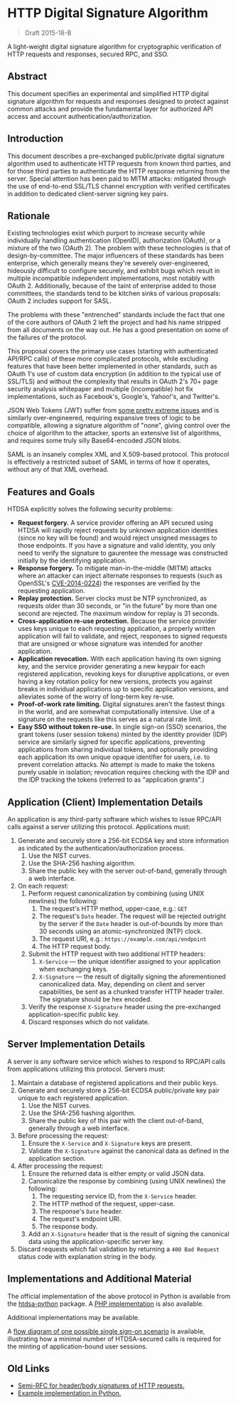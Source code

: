 # HTTP Digital Signature Algorithm

> Draft 2015-18-B

A light-weight digital signature algorithm for cryptographic verification of HTTP requests and responses, secured RPC, and SSO.


## Abstract

This document specifies an experimental and simplified HTTP digital signature algorithm for requests and responses designed to protect against common attacks and provide the fundamental layer for authorized API access and account authentication/authorization.


## Introduction

This document describes a pre-exchanged public/private digital signature algorithm used to authenticate HTTP requests from known third parties, and for those third parties to authenticate the HTTP response returning from the server.  Special attention has been paid to MITM attacks: mitigated through the use of end-to-end SSL/TLS channel encryption with verified certificates in addition to dedicated client-server signing key pairs.


## Rationale

Existing technologies exist which purport to increase security while individually handling authentication (OpenID), authorization (OAuth), or a mixture of the two (OAuth 2).  The problem with these technologies is that of design-by-committee.  The major influencers of these standards has been enterprise, which generally means they're severely over-engineered, hideously difficult to configure securely, and exhibit bugs which result in multiple incompatible independent implementations, most notably with OAuth 2.  Additionally, because of the taint of enterprise added to those committees, the standards tend to be kitchen sinks of various proposals: OAuth 2 includes support for SASL.

The problems with these "entrenched" standards include the fact that one of the core authors of OAuth 2 left the project and had his name stripped from all documents on the way out.  He has a good presentation on some of the failures of the protocol.

This proposal covers the primary use cases (starting with authenticated API/RPC calls) of these more complicated protocols, while excluding features that have been better implemented in other standards, such as OAuth 1's use of custom data encryption (in addition to the typical use of SSL/TLS) and without the complexity that results in OAuth 2's 70+ page security analysis whitepaper and multiple (incompatible) hot fix implementations, such as Facebook's, Google's, Yahoo!'s, and Twitter's.

JSON Web Tokens (JWT) suffer from [some pretty extreme issues]([https://auth0.com/blog/2015/03/31/critical-vulnerabilities-in-json-web-token-libraries/](https://web.archive.org/web/20200413113035/https://auth0.com/blog/critical-vulnerabilities-in-json-web-token-libraries/)) and is similarly over-engineered, requiring expansive trees of logic to be compatible, allowing a signature algorithm of "none", giving control over the choice of algorithm to the attacker, sports an extensive list of algorithms, and requires some truly silly Base64-encoded JSON blobs.

SAML is an insanely complex XML and X.509-based protocol.  This protocol is effectively a restricted subset of SAML in terms of how it operates, without any of that XML overhead.

## Features and Goals

HTDSA explicitly solves the following security problems:

* **Request forgery.** A service provider offering an API secured using HTDSA will rapidly reject requests by unknown application identities (since no key will be found) and would reject unsigned messages to those endpoints. If you have a signature and valid identity, you only need to verify the signature to gaurentee the message was constructed initially by the identifying application.
* **Response forgery.** To mitigate man-in-the-middle (MITM) attacks where an attacker can inject alternate responses to requests (such as OpenSSL's [CVE-2014-0224](https://web.nvd.nist.gov/view/vuln/detail?vulnId=CVE-2014-0224)) the responses are verified by the requesting application.
* **Replay protection.** Server clocks must be NTP synchronized, as requests older than 30 seconds, or "in the future" by more than one second are rejected. The maximum window for replay is 31 seconds.
* **Cross-application re-use protection.** Because the service provider uses keys unique to each requesting application, a properly written application will fail to validate, and reject, responses to signed requests that are unsigned or whose signature was intended for another application.
* **Application revocation.** With each application having its own signing key, and the service provider generating a new keypair for each registered application, revoking keys for disruptive applications, or even having a key rotation policy for new versions, protects you against breaks in individual applications up to specific application versions, and alleviates some of the worry of long-term key re-use.
* **Proof-of-work rate limiting.** Digital signatures aren't the fastest things in the world, and are somewhat computationally intensive. Use of a signature on the requests like this serves as a natural rate limit.
* **Easy SSO without token re-use.** In single sign-on (SSO) scenarios, the grant tokens (user session tokens) minted by the identity provider (IDP) service are similarly signed for specific applications, preventing applications from sharing individual tokens, and optionally providing each application its own unique opaque identifier for users, i.e. to prevent correlation attacks. No attempt is made to make the tokens purely usable in isolation; revocation requires checking with the IDP and the IDP tracking the tokens (referred to as "application grants".)


## Application (Client) Implementation Details

An application is any third-party software which wishes to issue RPC/API calls against a server utilizing this protocol.  Applications must:

1. Generate and securely store a 256-bit ECDSA key and store information as indicated by the authentication/authorization process.
   1. Use the NIST curves.
   2. Use the SHA-256 hashing algorithm.
   3. Share the public key with the server out-of-band, generally through a web interface.
2. On each request:
   1. Perform request canonicalization by combining (using UNIX newlines) the following:
      1. The request's HTTP method, upper-case, e.g.: `GET`
      2. The request's `Date` header.  The request will be rejected outright by the server if the `Date` header is out-of-bounds by more than 30 seconds using an atomic-synchronized (NTP) clock.
      3. The request URI, e.g.: `https://example.com/api/endpoint`
      4. The HTTP request body.
   2. Submit the HTTP request with two additional HTTP headers:
      1. `X-Service` — the unique identifier assigned to your application when exchanging keys.
      2. `X-Signature` — the result of digitally signing the aforementioned canonicalized data.  May, depending on client and server capabilities, be sent as a chunked transfer HTTP header trailer.  The signature should be hex encoded.
   3. Verify the response `X-Signature` header using the pre-exchanged application-specific public key.
   4. Discard responses which do not validate.


## Server Implementation Details

A server is any software service which wishes to respond to RPC/API calls from applications utilizing this protocol.  Servers must:

1. Maintain a database of registered applications and their public keys.
2. Generate and securely store a 256-bit ECDSA public/private key pair unique to each registered application.
   1. Use the NIST curves.
   2. Use the SHA-256 hashing algorithm.
   3. Share the public key of this pair with the client out-of-band, generally through a web interface.
3. Before processing the request:
   1. Ensure the `X-Service` and `X-Signature` keys are present.
   2. Validate the `X-Signature` against the canonical data as defined in the application section.
4. After processing the request:
   1. Ensure the returned data is either empty or valid JSON data.
   2. Canonicalize the response by combining (using UNIX newlines) the following:
      1. The requesting service ID, from the `X-Service` header.
      2. The HTTP method of the request, upper-case.
      3. The response's `Date` header.
      4. The request's endpoint URI.
      5. The response body.
   3. Add an `X-Signature` header that is the result of signing the canonical data using the application-specific server key.
5. Discard requests which fail validation by returning a `400 Bad Request` status code with explanation string in the body.


## Implementations and Additional Material

The official implementation of the above protocol in Python is available from the [htdsa-python](https://github.com/marrow/htdsa-python/) package.  A [PHP implementation](https://github.com/marrow/htdsa-php/) is also available.

Additional implementations may be available.

A [flow diagram of one possible single sign-on scenario](http://s.webcore.io/0u0e3u3t3q42) is available, illustrating how a minimal number of HTDSA-secured calls is required for the minting of application-bound user sessions.


##  Old Links

* [Semi-RFC for header/body signatures of HTTP requests.](https://gist.github.com/amcgregor/db76655c47b5f550dee0)
* [Example implementation in Python.](https://gist.github.com/amcgregor/12d79d2cfb039275b337)

